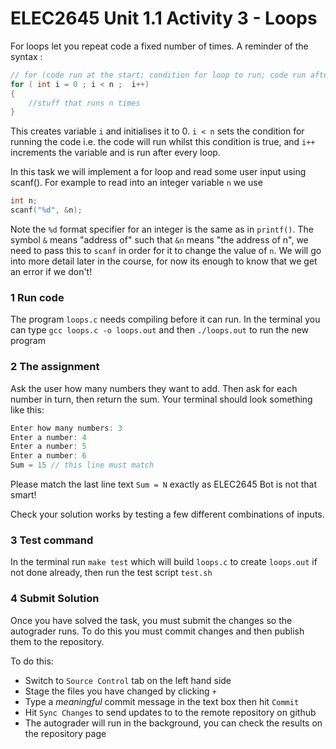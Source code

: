 # ELEC2645 Unit 1.1 Activity 3 - Loops

For loops let you repeat code a fixed number of times. A reminder of the syntax :

```c
// for (code run at the start; condition for loop to run; code run after every loop)
for ( int i = 0 ; i < n ;  i++)
{
    //stuff that runs n times 
}
```
This creates variable `i` and initialises it to 0. `i < n` sets the condition for running the code i.e. the code will run whilst this condition is true, and `i++` increments the variable and is run after every loop. 

In this task we will implement a for loop and read some user input using scanf(). For example to read into an integer variable `n` we use 
```c
int n;
scanf("%d", &n);
```
Note the `%d` format specifier for an integer is the same as in `printf()`. The symbol `&` means "address of" such that `&n` means  "the address of n", we need to pass this to `scanf` in order for it to change the value of `n`. We will go into more detail later in the course, for now its enough to know that we get an error if we don't! 

### 1 Run code
The program `loops.c` needs compiling before it can run. In the terminal you can type `gcc loops.c -o loops.out` and then `./loops.out` to run the new program

### 2 The assignment
Ask the user how many numbers they want to add. Then ask for each number in turn, then return the sum. Your terminal should look something like this: 

```c
Enter how many numbers: 3
Enter a number: 4
Enter a number: 5
Enter a number: 6
Sum = 15 // this line must match
```
Please match the last line text `Sum = N` exactly as ELEC2645 Bot is not that smart!

Check your solution works by testing a few different combinations of inputs.

### 3 Test command
In the terminal run `make test` which will build `loops.c` to create `loops.out` if not done already, then run the test script `test.sh`

### 4 Submit Solution
Once you have solved the task, you must submit the changes so the autograder runs. To do this you must commit changes and then publish them to the repository. 

To do this:
- Switch to `Source Control` tab on the left hand side
- Stage the files you have changed by clicking `+`
- Type a _meaningful_ commit message in the text box then hit `Commit`
- Hit `Sync Changes` to send updates to to the remote repository on github
- The autograder will run in the background, you can check the results on the repository page